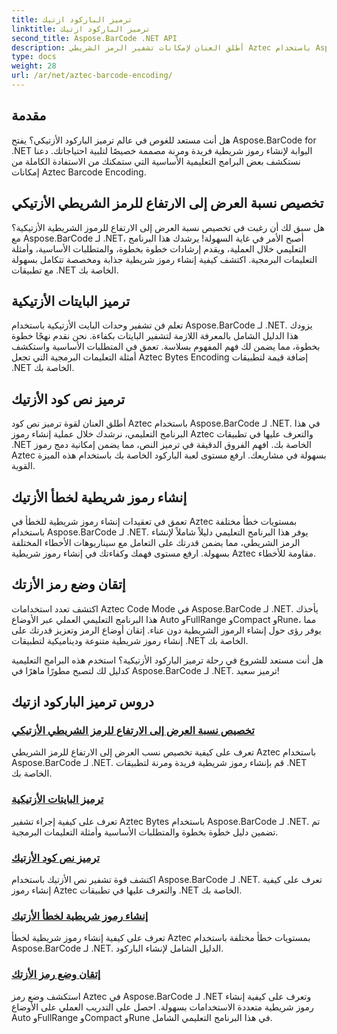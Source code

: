 ```yaml
---
title: ترميز الباركود ازتيك
linktitle: ترميز الباركود ازتيك
second_title: Aspose.BarCode .NET API
description: أطلق العنان لإمكانات تشفير الرمز الشريطي Aztec باستخدام Aspose.BarCode لـ .NET. قم بتخصيص نسب العرض إلى الارتفاع، وإنشاء رموز Aztec مشفرة بالنص، وإتقان أوضاع الرمز.
type: docs
weight: 28
url: /ar/net/aztec-barcode-encoding/
---
```


## مقدمة

هل أنت مستعد للغوص في عالم ترميز الباركود الأزتيكي؟ يفتح Aspose.BarCode for .NET البوابة لإنشاء رموز شريطية فريدة ومرنة مصممة خصيصًا لتلبية احتياجاتك. دعنا نستكشف بعض البرامج التعليمية الأساسية التي ستمكنك من الاستفادة الكاملة من إمكانات Aztec Barcode Encoding.

## تخصيص نسبة العرض إلى الارتفاع للرمز الشريطي الأزتيكي

هل سبق لك أن رغبت في تخصيص نسبة العرض إلى الارتفاع للرموز الشريطية الأزتيكية؟ مع Aspose.BarCode لـ .NET، أصبح الأمر في غاية السهولة! يرشدك هذا البرنامج التعليمي خلال العملية، ويقدم إرشادات خطوة بخطوة، والمتطلبات الأساسية، وأمثلة التعليمات البرمجية. اكتشف كيفية إنشاء رموز شريطية جذابة ومخصصة تتكامل بسهولة مع تطبيقات .NET الخاصة بك.

## ترميز البايتات الأزتيكية

تعلم فن تشفير وحدات البايت الأزتيكية باستخدام Aspose.BarCode لـ .NET. يزودك هذا الدليل الشامل بالمعرفة اللازمة لتشفير البايتات بكفاءة. نحن نقدم نهجًا خطوة بخطوة، مما يضمن لك فهم المفهوم بسلاسة. تعمق في المتطلبات الأساسية واستكشف أمثلة التعليمات البرمجية التي تجعل Aztec Bytes Encoding إضافة قيمة لتطبيقات .NET الخاصة بك.

## ترميز نص كود الأزتيك

أطلق العنان لقوة ترميز نص كود Aztec باستخدام Aspose.BarCode لـ .NET. في هذا البرنامج التعليمي، نرشدك خلال عملية إنشاء رموز Aztec والتعرف عليها في تطبيقات .NET الخاصة بك. افهم الفروق الدقيقة في ترميز النص، مما يضمن إمكانية دمج رموز Aztec بسهولة في مشاريعك. ارفع مستوى لعبة الباركود الخاصة بك باستخدام هذه الميزة القوية.

## إنشاء رموز شريطية لخطأ الأزتيك

تعمق في تعقيدات إنشاء رموز شريطية للخطأ في Aztec بمستويات خطأ مختلفة باستخدام Aspose.BarCode لـ .NET. يوفر هذا البرنامج التعليمي دليلاً شاملاً لإنشاء الرمز الشريطي، مما يضمن قدرتك على التعامل مع سيناريوهات الأخطاء المختلفة بسهولة. ارفع مستوى فهمك وكفاءتك في إنشاء رموز شريطية Aztec مقاومة للأخطاء.

## إتقان وضع رمز الأزتك

اكتشف تعدد استخدامات Aztec Code Mode في Aspose.BarCode لـ .NET. يأخذك هذا البرنامج التعليمي العملي عبر الأوضاع Auto وFullRange وCompact وRune، مما يوفر رؤى حول إنشاء الرموز الشريطية دون عناء. إتقان أوضاع الرمز وتعزيز قدرتك على إنشاء رموز شريطية متنوعة وديناميكية لتطبيقات .NET الخاصة بك.

هل أنت مستعد للشروع في رحلة ترميز الباركود الأزتيكية؟ استخدم هذه البرامج التعليمية كدليل لك لتصبح مطورًا ماهرًا في Aspose.BarCode لـ .NET. ترميز سعيد!
## دروس ترميز الباركود ازتيك
### [تخصيص نسبة العرض إلى الارتفاع للرمز الشريطي الأزتيكي](./aztec-aspect-ratio-customization/)
تعرف على كيفية تخصيص نسب العرض إلى الارتفاع للرمز الشريطي Aztec باستخدام Aspose.BarCode لـ .NET. قم بإنشاء رموز شريطية فريدة ومرنة لتطبيقات .NET الخاصة بك.
### [ترميز البايتات الأزتيكية](./aztec-bytes-encoding/)
تعرف على كيفية إجراء تشفير Aztec Bytes باستخدام Aspose.BarCode لـ .NET. تم تضمين دليل خطوة بخطوة والمتطلبات الأساسية وأمثلة التعليمات البرمجية.
### [ترميز نص كود الأزتيك](./aztec-code-text-encoding/)
اكتشف قوة تشفير نص الأزتيك باستخدام Aspose.BarCode لـ .NET. تعرف على كيفية إنشاء رموز Aztec والتعرف عليها في تطبيقات .NET الخاصة بك.
### [إنشاء رموز شريطية لخطأ الأزتيك](./aztec-error-level-example/)
تعرف على كيفية إنشاء رموز شريطية لخطأ Aztec بمستويات خطأ مختلفة باستخدام Aspose.BarCode لـ .NET. الدليل الشامل لإنشاء الباركود.
### [إتقان وضع رمز الأزتك](./aztec-symbol-mode-example/)
استكشف وضع رمز Aztec في Aspose.BarCode لـ .NET وتعرف على كيفية إنشاء رموز شريطية متعددة الاستخدامات بسهولة. احصل على التدريب العملي على الأوضاع Auto وFullRange وCompact وRune في هذا البرنامج التعليمي الشامل.